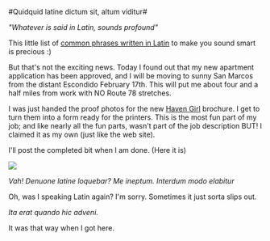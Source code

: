 #Quidquid latine dictum sit, altum viditur#

*"Whatever is said in Latin, sounds profound"*

This little list of [common phrases written in Latin](http://www.bbc.co.uk/dna/h2g2/A218882) to make you sound smart is precious :)

But that's not the exciting news. Today I found out that my new apartment application has been approved, and I will be moving to sunny San Marcos from the distant Escondido February 17th. This will put me about four and a half miles from work with NO Route 78 stretches.

I was just handed the proof photos for the new [Haven Girl](http://www.surya.com) brochure. I get to turn them into a form ready for the printers. This is the most fun part of my job; and like nearly all the fun parts, wasn't part of the job description BUT! I claimed it as my own (just like the web site).

I'll post the completed bit when I am done. (Here it is)

![](http://westkarana.com/images/hgbrochure-small.jpg)

*Vah! Denuone latine loquebar? Me ineptum. Interdum modo elabitur*

Oh, was I speaking Latin again? I'm sorry. Sometimes it just sorta slips out.

*Ita erat quando hic adveni.*

It was that way when I got here.
